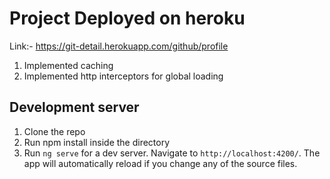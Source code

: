 # Project Deployed on heroku
Link:- https://git-detail.herokuapp.com/github/profile 
1. Implemented caching
2. Implemented http interceptors for global loading

## Development server
1. Clone the repo
2. Run npm install inside the directory
3. Run `ng serve` for a dev server. Navigate to `http://localhost:4200/`. The app will automatically reload if you change any of the source files.
